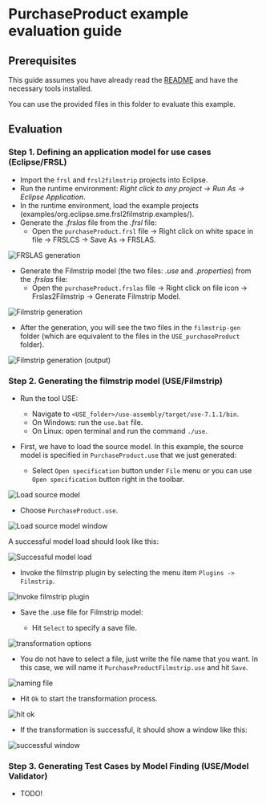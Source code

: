 # PurchaseProduct example evaluation guide

## Prerequisites

This guide assumes you have already read the [README](../../../README.md) and have the necessary tools installed.

You can use the provided files in this folder to evaluate this example.

## Evaluation

### Step 1. Defining an application model for use cases (Eclipse/FRSL)

- Import the `frsl` and `frsl2filmstrip` projects into Eclipse.
- Run the runtime environment: *Right click to any project -> Run As -> Eclipse Application*.
- In the runtime environment, load the example projects (examples/org.eclipse.sme.frsl2filmstrip.examples/).
- Generate the *.frslas* file from the *.frsl* file:
  - Open the `purchaseProduct.frsl` file -> Right click on white space in file -> FRSLCS -> Save As -> FRSLAS.

![FRSLAS generation](images/genFRSLAS.png)

- Generate the Filmstrip model (the two files: *.use* and *.properties*) from the *.frslas* file:
  - Open the `purchaseProduct.frslas` file -> Right click on file icon -> Frslas2Filmstrip -> Generate Filmstrip Model.

![Filmstrip generation](images/genFilmstrip.png)

- After the generation, you will see the two files in the `filmstrip-gen` folder (which are equivalent to the files in the `USE_purchaseProduct` folder).

![Filmstrip generation (output)](images/filmstripGenOutput.png)

### Step 2. Generating the filmstrip model (USE/Filmstrip)

- Run the tool USE:
  - Navigate to `<USE_folder>/use-assembly/target/use-7.1.1/bin`.
  - On Windows: run the `use.bat` file.
  - On Linux: open terminal and run the command `./use`.
- First, we have to load the source model. In this example, the source model is specified in `PurchaseProduct.use` that we just generated:

  - Select `Open specification` button under `File` menu or you can use `Open specification` button right in the toolbar.

![Load source model](./images/1_loadSourceModel.png)

  - Choose `PurchaseProduct.use`.

![Load source model window](./images/2_chooseModel.png)

A successful model load should look like this:

![Successful model load](./images/3_successfulModelLoad.png)

- Invoke the filmstrip plugin by selecting the menu item `Plugins -> Filmstrip`.

![Invoke filmstrip plugin](./images/4_invokeFilmstripPlugin.png)

- Save the .use file for Filmstrip model:

  - Hit `Select` to specify a save file.

![transformation options](./images/5_transformationOptions.png)

  - You do not have to select a file, just write the file name that you want. In this case, we will name it `PurchaseProductFilmstrip.use` and hit `Save`.

![naming file](./images/6_namingFile.png)

  - Hit `Ok` to start the transformation process.

![hit ok](./images/7_hitOk.png)

  - If the transformation is successful, it should show a window like this:

![successful window](./images/8_success.png)

### Step 3. Generating Test Cases by Model Finding (USE/Model Validator)

- TODO!
